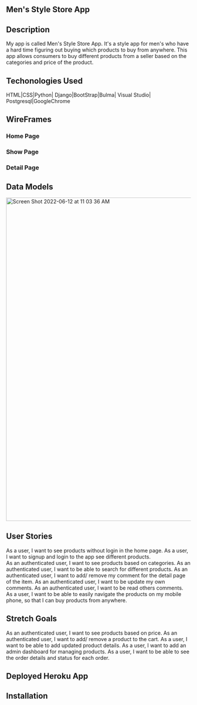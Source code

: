 ## Men's Style Store App

## Description 
My app is called Men's Style Store App. It's a style app for men's who have a hard time figuring out buying which products to buy from anywhere. 
This app allows consumers to buy different products from a seller based on the categories and price of the product.

## Techonologies Used
HTML|CSS|Python| Django|BootStrap|Bulma| Visual Studio| Postgresql|GoogleChrome 

## WireFrames

### Home Page

### Show Page

### Detail Page


## Data Models
<img width="883" alt="Screen Shot 2022-06-12 at 11 03 36 AM" src="https://user-images.githubusercontent.com/99110345/173239609-481d5f2f-f9f3-4f43-9ac2-e54311132ba6.png">

## User Stories
As a user, I want to see products without login in the home page.
As a user, I want to signup and login to the app see different products.  \
As an authenticated user, I want to see products based on categories.
As an authenticated user, I want to be able to search for different products.
As an authenticated user, I want to add/ remove my comment for the detail page of the item. 
As an authenticated user, I want to be update my own comments.
As an authenticated user, I want to be read others comments.
As a user, I want to be able to easily navigate the products on my mobile phone, so that I can buy products from anywhere.

## Stretch Goals
As an authenticated user, I want to see products based on price.
As an authenticated user, I want to add/ remove a product to the cart.
As a user, I want to be able to add updated product details.
As a user, I want to add an admin dashboard for managing products.
As a user, I want to be able to see the order details and status for each order.

## Deployed Heroku App


## Installation
